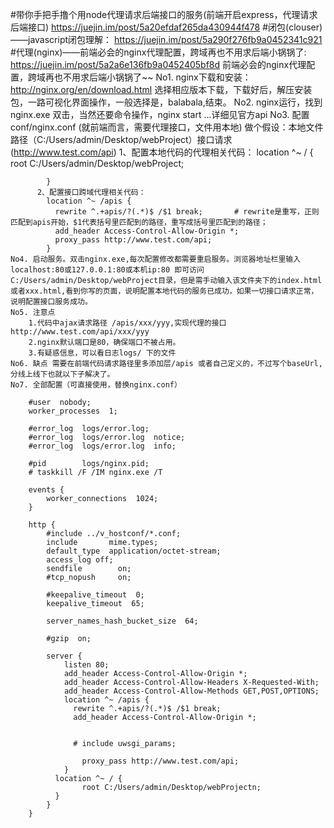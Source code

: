 #带你手把手撸个用node代理请求后端接口的服务(前端开启express，代理请求后端接口)
    https://juejin.im/post/5a20efdaf265da430944f478
#闭包(clouser)——javascript闭包理解：
    https://juejin.im/post/5a290f276fb9a0452341c921
#代理(nginx)——前端必会的nginx代理配置，跨域再也不用求后端小锅锅了:
    https://juejin.im/post/5a2a6e136fb9a0452405bf8d
    前端必会的nginx代理配置，跨域再也不用求后端小锅锅了~~
    No1. nginx下载和安装：http://nginx.org/en/download.html 选择相应版本下载，下载好后，解压安装包，一路可视化界面操作，一般选择是，balabala,结束。
    No2. nginx运行，找到nginx.exe 双击，当然还要命令操作，nginx start ...详细见官方api
    No3. 配置 conf/nginx.conf (就前端而言，需要代理接口，文件用本地)
          做个假设：本地文件路径（C:/Users/admin/Desktop/webProject）接口请求(http://www.test.com/api)
          1、配置本地代码的代理相关代码：
            location ^~ / {
              root C:/Users/admin/Desktop/webProject;

            }
          2、配置接口跨域代理相关代码：
            location ^~ /apis {
              rewrite ^.+apis/?(.*)$ /$1 break;       # rewrite是重写，正则匹配到apis开始，$1代表括号里匹配到的路径，重写成括号里匹配到的路径；
              add_header Access-Control-Allow-Origin *;
              proxy_pass http://www.test.com/api;
            }
    No4. 启动服务。双击nginx.exe,每次配置修改都需要重启服务。浏览器地址栏里输入localhost:80或127.0.0.1:80或本机ip:80 即可访问C:/Users/admin/Desktop/webProject目录，但是需手动输入该文件夹下的index.html或者xxx.html,看到你写的页面，说明配置本地代码的服务已成功，如果一切接口请求正常，说明配置接口服务成功。
    No5. 注意点
        1.代码中ajax请求路径 /apis/xxx/yyy,实现代理的接口http://www.test.com/api/xxx/yyy
        2.nginx默认端口是80，确保端口不被占用。
        3.有疑惑信息，可以看日志logs/ 下的文件
    No6. 缺点 需要在前端代码请求路径里多添加层/apis 或者自己定义的，不过写个baseUrl,分线上线下也就以下子解决了。
    No7. 全部配置（可直接使用，替换nginx.conf）

        #user  nobody;
        worker_processes  1;

        #error_log  logs/error.log;
        #error_log  logs/error.log  notice;
        #error_log  logs/error.log  info;

        #pid        logs/nginx.pid;
        # taskkill /F /IM nginx.exe /T

        events {
            worker_connections  1024;
        }

        http {
            #include ../v_hostconf/*.conf;
            include       mime.types;
            default_type  application/octet-stream;
            access_log off;
            sendfile        on;
            #tcp_nopush     on;

            #keepalive_timeout  0;
            keepalive_timeout  65;

            server_names_hash_bucket_size  64;

            #gzip  on;
            
            server {
                listen 80;
                add_header Access-Control-Allow-Origin *;
                add_header Access-Control-Allow-Headers X-Requested-With;
                add_header Access-Control-Allow-Methods GET,POST,OPTIONS;
                location ^~ /apis {
                  rewrite ^.+apis/?(.*)$ /$1 break;
                  add_header Access-Control-Allow-Origin *;

            
                  # include uwsgi_params;

                    proxy_pass http://www.test.com/api;
                }
              location ^~ / {
                    root C:/Users/admin/Desktop/webProjectn;
              }	
            }
        }
     
